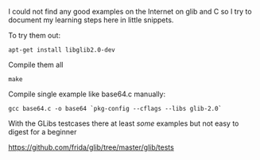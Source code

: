I could not find any good examples on the Internet
on glib and C so I try to document my learning steps
here in little snippets.

To try them out:

```
apt-get install libglib2.0-dev
```

Compile them all

```
make
```

Compile single example like base64.c manually:

```
gcc base64.c -o base64 `pkg-config --cflags --libs glib-2.0`
```

With the GLibs testcases there at least *some* examples but not easy to digest for a beginner

https://github.com/frida/glib/tree/master/glib/tests
